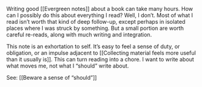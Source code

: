 Writing good [[Evergreen notes]] about a book can take many hours. How can I possibly do this about everything I read? Well, I don’t. Most of what I read isn’t worth that kind of deep follow-up, except perhaps in isolated places where I was struck by something. But a small portion are worth careful re-reads, along with much writing and integration.

This note is an exhortation to self. It’s easy to feel a sense of duty, or obligation, or an impulse adjacent to [[Collecting material feels more useful than it usually is]]. This can turn reading into a chore. I want to write about what moves me, not what I “should” write about.

See: [[Beware a sense of “should”]]
